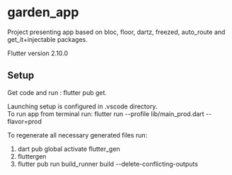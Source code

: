 # garden_app

Project presenting app based on bloc, floor, dartz, freezed, auto_route and get_it+injectable packages.

Flutter version 2.10.0

## Setup
Get code and run : flutter pub get.

Launching setup is configured in .vscode directory. <br>
To run app from terminal run: flutter run --profile lib/main_prod.dart --flavor=prod


To regenerate all necessary generated files run:
1) dart pub global activate flutter_gen
2) fluttergen
3) flutter pub run build_runner build --delete-conflicting-outputs

